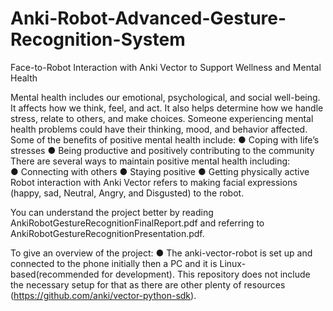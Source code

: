# Anki-Robot-Advanced-Gesture-Recognition-System
Face-to-Robot Interaction with Anki Vector to Support Wellness and Mental Health

Mental health includes our emotional, psychological, and social well-being. It affects how we think, feel, and act. It also helps determine how we handle stress, relate to others, and make choices. Someone experiencing mental health problems could have their thinking, mood, and behavior affected. Some of the benefits of positive mental health include:
● Coping with life’s stresses
● Being productive and positively contributing to the community
There are several ways to maintain positive mental health including:<br>
● Connecting with others
● Staying positive
● Getting physically active
Robot interaction with Anki Vector refers to making facial expressions (happy, sad, Neutral, Angry, and Disgusted) to the robot.

You can understand the project better by reading AnkiRobotGestureRecognitionFinalReport.pdf and referring to AnkiRobotGestureRecognitionPresentation.pdf.

To give an overview of the project:
● The anki-vector-robot is set up and connected to the phone initially then a PC and it is Linux-based(recommended for development). This repository does not include the necessary setup for that as there are other plenty of resources (https://github.com/anki/vector-python-sdk).



